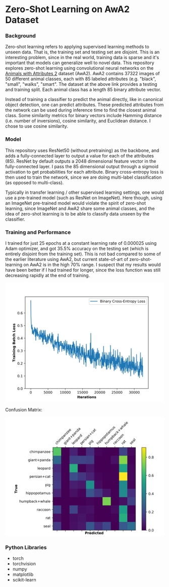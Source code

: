 # Zero-Shot Learning on AwA2 Dataset

### Background
Zero-shot learning refers to applying supervised learning methods to unseen data. That is, the training set and testing set are disjoint. This is an interesting problem, since in the real world, training data is sparse and it's important that models can generalize well to novel data. This repository explores zero-shot learning using convolutional neural networks on the [Animals with Attributes 2](https://cvml.ist.ac.at/AwA2/) dataset (AwA2). AwA2 contains 37322 images of 50 different animal classes, each with 85 labeled attributes (e.g. "black", "small", "walks", "smart". The dataset at the above link provides a testing and training split. Each animal class has a length 85 binary attribute vector.

Instead of training a classifier to predict the animal directly, like in canonical object detection, one can predict attributes. These predicted attributes from the network can be used during inference time to find the closest animal class. Some similarity metrics for binary vectors include Hamming distance (i.e. number of inversions), cosine similarity, and Euclidean distance. I chose to use cosine similarity.

### Model
This repository uses ResNet50 (without pretraining) as the backbone, and adds a fully-connected layer to output a value for each of the attributes (85). ResNet by default outputs a 2048 dimensional feature vector in the fully-connected layer.
 I pass the 85 dimensional output through a sigmoid activation to get probabilities for each attribute. Binary cross-entropy loss is then used to train the network, since we are doing multi-label classification (as opposed to multi-class).

Typically in transfer learning / other supervised learning settings, one would use a pre-trained model (such as ResNet on ImageNet). Here though, using an ImageNet pre-trained model would violate the spirit of zero-shot learning, since ImageNet and AwA2 share some animal classes, and the idea of zero-shot learning is to be able to classify data unseen by the classifier.

### Training and Performance
I trained for just 25 epochs at a constant learning rate of 0.000025 using Adam optimizer, and got 35.5% accuracy on the testing set (which is entirely disjoint from the training set). This is not bad compared to some of the earlier literature using AwA2, but current state-of-art of zero-shot-learning on AwA2 is in the high 70% range. I suspect that my results would have been better if I had trained for longer, since the loss function  was still decreasing rapidly at the end of training.

![](./figures/loss_plot.png)

Confusion Matrix:

![](./figures/confusion_matrix.png)

### Python Libraries
- torch
- torchvision
- numpy
- matplotlib
- scikit-learn

